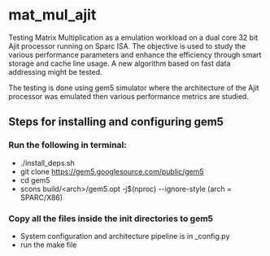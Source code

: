 # mat_mul_ajit
Testing Matrix Multiplication as a emulation workload on a dual core 32 bit Ajit processor running on Sparc ISA. The objective is used to study the various performance parameters and enhance the efficiency through smart storage and cache line usage. A new algorithm based on fast data addressing might be tested. 

The testing is done using gem5 simulator where the architecture of the Ajit processor was emulated then various performance metrics are studied.

## Steps for installing and configuring gem5
### Run the following in terminal:
- ./install_deps.sh
- git clone https://gem5.googlesource.com/public/gem5
- cd gem5
- scons build/&lt;arch&gt;/gem5.opt -j$(nproc) --ignore-style (arch = SPARC/X86)
### Copy all the files inside the init directories to gem5
- System configuration and architecture pipeline is in _config.py
- run the make file



